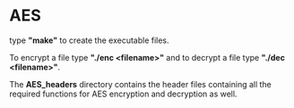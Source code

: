 # AES
type <b>"make"</b> to create the executable files.

To encrypt a file type <b>"./enc &lt;filename&gt;"</b> and to decrypt a file type <b>"./dec &lt;filename&gt;"</b>.
  
The <b>AES_headers</b> directory contains the header files containing all the required functions for AES encryption and decryption as well.
